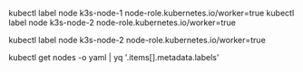 kubectl label node k3s-node-1 node-role.kubernetes.io/worker=true
kubectl label node k3s-node-2 node-role.kubernetes.io/worker=true

kubectl label node k3s-node-2 node-role.kubernetes.io/worker=true

  kubectl get nodes -o yaml | yq '.items[].metadata.labels'
